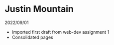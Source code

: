 # Justin Mountain

2022/09/01  
- Imported first draft from web-dev assignment 1
- Consolidated pages